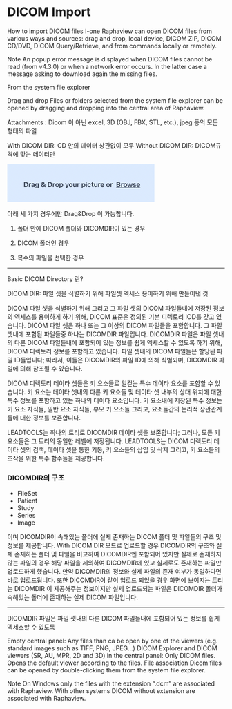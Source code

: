 # DICOM Import

How to import DICOM files
I-one Raphaview can open DICOM files from various ways and sources: drag and drop, local device, DICOM ZIP, DICOM CD/DVD, DICOM Query/Retrieve, and from commands locally or remotely.

 Note
An popup error message is displayed when DICOM files cannot be read (from v4.3.0) or when a network error occurs. In the latter case a message asking to download again the missing files.

From the system file explorer

Drag and drop
Files or folders selected from the system file explorer can be opened by dragging and dropping into the central area of Raphaview.


Attachments : Dicom 이 아닌 excel,  3D (OBJ, FBX, STL, etc.), jpeg 등의 모든 형태의 파일


With DICOM DIR: CD 안의 데이터 상관없이 모두
Without DICOM DIR: DICOM규격에 맞는 데이터만


![](dragdrop.png)

아래 세 가지 경우에만 Drag&Drop 이 가능합니다.

1. 폴더 안에 DICOM 폴더와 DICOMDIR이 있는 경우 

2. DICOM 폴더인 경우

3. 복수의 파일을 선택한 경우


------

Basic DICOM Directory 란?


DICOM DIR: 파일 셋을 식별하기 위해 파일셋 엑세스 용이하기 위해 만들어낸 것

DICOM 파일 셋을 식별하기 위해 그리고 그 파일 셋의 DICOM 파일들내에 저장된 정보의 엑세스를 용이하게 하기 위해, DICOM 표준은 정의된 기본 디렉토리 IOD를 갖고 있습니다. DICOM 파일 셋은 하나 또는 그 이상의 DICOM 파일들을 포함합니다. 그 파일 셋내에 포함된 파일들중 하나는 DICOMDIR 파일입니다. DICOMDIR 파일은 파일 셋내의 다른 DICOM 파일들내에 포함되어 있는 정보를 쉽게 엑세스할 수 있도록 하기 위해, DICOM 디렉토리 정보를 포함하고 있습니다. 파일
셋내의 DICOM 파일들은 할당된 파일 ID들입니다; 따라서, 이들은 DICOMDIR의 파일 ID에 의해 식별되며, DICOMDIR 파일에 의해 참조될 수 있습니다.

DICOM 디렉토리 데이타 셋들은 키 요소들로 일컫는 특수 데이타 요소를 포함할 수 있습니다. 키 요소는 데이타 셋내의 다른 키 요소들 및 데이타 셋 내부의 상대 위치에 대한 특수 정보를 포함하고 있는 하나의 데이타 요소입니다. 키 요소내에 저장된 특수 정보는 키 요소 자식들, 일반 요소 자식들, 부모 키 요소들 그리고, 요소들간의 논리적 상관관계들에 대한 정보를 보존합니다.

LEADTOOLS는 하나의 트리로 DICOMDIR 데이타 셋을 보존합니다; 그러나, 모든 키 요소들은 그 트리의 동일한 레벨에 저장됩니다. LEADTOOLS는 DICOM 디렉토리 데이타 셋의 검색, 데이타 셋을 통한 기동, 키 요소들의 삽입 및 삭제 그리고, 키 요소들의 조작을 위한 특수 함수들을 제공합니다.


### DICOMDIR의 구조

- FileSet
- Patient
- Study
- Series
- Image

이며 DICOMDIR이 속해있는 폴더에 실제 존재하는 DICOM 폴더 및 파일들의 구조 및 정보를 제공합니다. With DICOM DIR 모드로 업로드할 경우 DICOMDIR의 구조와 실제 존재하는 폴더 및 파일을 비교하여 DICOMDIR엔 포함되어 있지만 실제로 존재하지 않는 파일의 경우 해당 파일을 제외하여 DICOMDIR에 있고 실제로도 존재하는 파일만 업로드하게 했습니다. 만약 DICOMDIR의 정보와 실제 파일의 존재 여부가 동일하다면 바로 업로드됩니다. 또한 DICOMDIR이 같이 업로드 되었을 경우 화면에 보여지는 트리는 DICOMDIR 이 제공해주는 정보이지만 실제 업로드되는 파일은 DICOMDIR 폴더가 속해있는 폴더에 존재하는 실제 DICOM 파일입니다.

-----

 DICOMDIR 파일은 파일 셋내의 다른 DICOM 파일들내에 포함되어 있는 정보를 쉽게 엑세스할 수 있도록 

Empty central panel: Any files than ca be open by one of the viewers (e.g. standard images such as TIFF, PNG, JPEG…)
DICOM Explorer and DICOM viewers (SR, AU, MPR, 2D and 3D) in the central panel: Only DICOM files. Opens the default viewer according to the files.
File association
Dicom files can be opened by double-clicking them from the system file explorer.

 Note
On Windows only the files with the extension “.dcm” are associated with Raphaview. With other systems DICOM without extension are associated with Raphaview.


